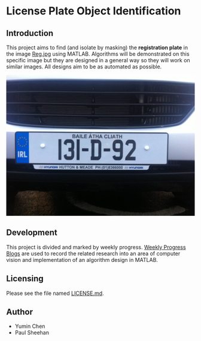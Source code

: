 **License Plate Object Identification**
========================


Introduction
------------------------
This project aims to find (and isolate by masking) the **registration plate** in the image [Reg.jpg](Reg.jpg) using MATLAB. Algorithms will be demonstrated on this specific image but they are designed in a general way so they will work on similar images. All designs aim to be as automated as possible. 

![Registration Plate](/Reg.jpg)


Development
------------------------
This project is divided and marked by weekly progress. [Weekly Progress Blogs](/blogs) are used to record the related research into an area of computer vision and implementation of an algorithm design in MATLAB. 


Licensing
------------------------
Please see the file named [LICENSE.md](LICENSE.md).


Author
------------------------
* Yumin Chen
* Paul Sheehan
